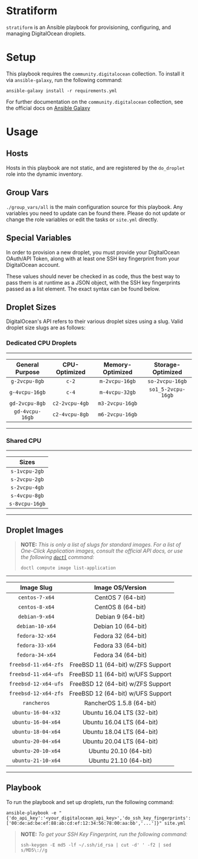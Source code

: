 # Stratiform
`stratiform` is an Ansible playbook for provisioning, configuring, and managing DigitalOcean droplets.

# Setup
This playbook requires the `community.digitalocean` collection. To install it via `ansible-galaxy`, run the following command:

`ansible-galaxy install -r requirements.yml`

For further documentation on the `community.digitalocean` collection, see the official docs on [Ansible Galaxy](https://docs.ansible.com/ansible/latest/collections/community/digitalocean/digital_ocean_droplet_module.html)

# Usage

## Hosts
Hosts in this playbook are not static, and are registered by the `do_droplet` role into the dynamic inventory.

## Group Vars

`./group_vars/all` is the main configuration source for this playbook. Any variables you need to update can be found there. Please do not update or change the role variables or edit the tasks or `site.yml` directly.

## Special Variables

In order to provision a new droplet, you must provide your DigitalOcean OAuth/API Token, along with at least one SSH key fingerprint from your DigitalOcean account.

These values should never be checked in as code, thus the best way to pass them is at runtime as a JSON object, with the SSH key fingerprints passed as a list element. The exact syntax can be found below.

## Droplet Sizes

DigitalOcean's API refers to their various droplet sizes using a slug. Valid droplet size slugs are as follows:

### Dedicated CPU Droplets

- - -
| General Purpose | CPU-Optimized | Memory-Optimized | Storage-Optimized |
| :-------------: | :-----------: | :--------------: | :---------------: |
| `g-2vcpu-8gb`   | `c-2`         | `m-2vcpu-16gb`   | `so-2vcpu-16gb`   |
| `g-4vcpu-16gb`  | `c-4`         | `m-4vcpu-32gb`   | `so1_5-2vcpu-16gb`|
| `gd-2vcpu-8gb`  | `c2-2vcpu-4gb`| `m3-2vcpu-16gb`  |                   |
| `gd-4vcpu-16gb` | `c2-4vcpu-8gb`| `m6-2vcpu-16gb`  |                   |
- - -

### Shared CPU
- - -
|   Sizes        |
|:--------------:|
| `s-1vcpu-2gb`  |
| `s-2vcpu-2gb`  |
| `s-2vcpu-4gb`  |
| `s-4vcpu-8gb`  |
| `s-8vcpu-16gb` |
- - -

## Droplet Images

> **NOTE:** _This is only a list of slugs for standard images. For a list of One-Click Application images, consult the official API docs, or use the following [`doctl`](https://github.com/digitalocean/doctl) command:_
>
> `doctl compute image list-application`

- - -
| Image Slug            | Image OS/Version                      |
|:---------------------:|:-------------------------------------:|
| `centos-7-x64`        | CentOS 7 (64-bit)                     |
| `centos-8-x64`        | CentOS 8 (64-bit)                     |
| `debian-9-x64`        | Debian 9 (64-bit)                     |
| `debian-10-x64`       | Debian 10 (64-bit)                    |
| `fedora-32-x64`       | Fedora 32 (64-bit)                    |
| `fedora-33-x64`       | Fedora 33 (64-bit)                    |
| `fedora-34-x64`       | Fedora 34 (64-bit)                    |
| `freebsd-11-x64-zfs`  | FreeBSD 11 (64-bit) w/ZFS Support     |
| `freebsd-11-x64-ufs`  | FreeBSD 11 (64-bit) w/UFS Support     |
| `freebsd-12-x64-ufs`  | FreeBSD 12 (64-bit) w/ZFS Support     |
| `freebsd-12-x64-zfs`  | FreeBSD 12 (64-bit) w/UFS Support     |
| `rancheros`           | RancherOS 1.5.8 (64-bit)              |
| `ubuntu-16-04-x32`    | Ubuntu 16.04 LTS (32-bit)             |
| `ubuntu-16-04-x64`    | Ubuntu 16.04 LTS (64-bit)             |
| `ubuntu-18-04-x64`    | Ubuntu 18.04 LTS (64-bit)             |
| `ubuntu-20-04-x64`    | Ubuntu 20.04 LTS (64-bit)             |
| `ubuntu-20-10-x64`    | Ubuntu 20.10 (64-bit)                 |
| `ubuntu-21-10-x64`    | Ubuntu 21.10 (64-bit)                 |
- - -

## Playbook
To run the playbook and set up droplets, run the following command:

`ansible-playbook -e "{'do_api_key':'<your_digitalocean_api_key>','do_ssh_key_fingerprints':['00:de:ad:be:ef:88:ab:cd:ef:12:34:56:78:00:aa:bb','...']}" site.yml`

> **NOTE:** _To get your SSH Key Fingerprint, run the following command:_
>
>`ssh-keygen -E md5 -lf ~/.ssh/id_rsa | cut -d' ' -f2 | sed s/MD5\://g`
